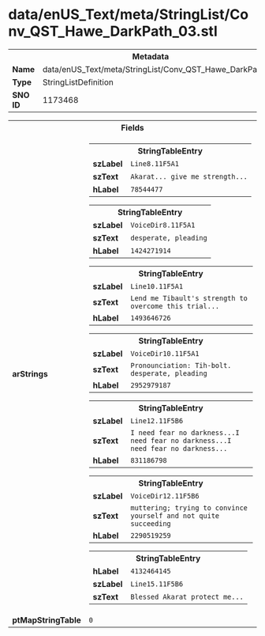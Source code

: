 <h1>data/enUS_Text/meta/StringList/Conv_QST_Hawe_DarkPath_03.stl</h1><table><tr><th colspan="100%">Metadata</th></tr><tr><td><b>Name</b></td><td>data/enUS_Text/meta/StringList/Conv_QST_Hawe_DarkPath_03.stl</td></tr><tr><td><b>Type</b></td><td>StringListDefinition</td></tr><tr><td><b>SNO ID</b></td><td>1173468</td></tr></table>

<table><tr><th colspan="100%">Fields</th></tr><tr><td><b>arStrings</b></td><td><table><tr><th colspan="100%">StringTableEntry</th></tr><tr><td><b>szLabel</b></td><td><code>Line8.11F5A1</code></td></tr><tr><td><b>szText</b></td><td><code>Akarat... give me strength...</code></td></tr><tr><td><b>hLabel</b></td><td><code>78544477</code></td></tr></table>


<table><tr><th colspan="100%">StringTableEntry</th></tr><tr><td><b>szLabel</b></td><td><code>VoiceDir8.11F5A1</code></td></tr><tr><td><b>szText</b></td><td><code>desperate, pleading</code></td></tr><tr><td><b>hLabel</b></td><td><code>1424271914</code></td></tr></table>


<table><tr><th colspan="100%">StringTableEntry</th></tr><tr><td><b>szLabel</b></td><td><code>Line10.11F5A1</code></td></tr><tr><td><b>szText</b></td><td><code>Lend me Tibault's strength to overcome this trial...</code></td></tr><tr><td><b>hLabel</b></td><td><code>1493646726</code></td></tr></table>


<table><tr><th colspan="100%">StringTableEntry</th></tr><tr><td><b>szLabel</b></td><td><code>VoiceDir10.11F5A1</code></td></tr><tr><td><b>szText</b></td><td><code>Pronounciation: Tih-bolt. desperate, pleading</code></td></tr><tr><td><b>hLabel</b></td><td><code>2952979187</code></td></tr></table>


<table><tr><th colspan="100%">StringTableEntry</th></tr><tr><td><b>szLabel</b></td><td><code>Line12.11F5B6</code></td></tr><tr><td><b>szText</b></td><td><code>I need fear no darkness...I need fear no darkness...I need fear no darkness...</code></td></tr><tr><td><b>hLabel</b></td><td><code>831186798</code></td></tr></table>


<table><tr><th colspan="100%">StringTableEntry</th></tr><tr><td><b>szLabel</b></td><td><code>VoiceDir12.11F5B6</code></td></tr><tr><td><b>szText</b></td><td><code>muttering; trying to convince yourself and not quite succeeding</code></td></tr><tr><td><b>hLabel</b></td><td><code>2290519259</code></td></tr></table>


<table><tr><th colspan="100%">StringTableEntry</th></tr><tr><td><b>hLabel</b></td><td><code>4132464145</code></td></tr><tr><td><b>szLabel</b></td><td><code>Line15.11F5B6</code></td></tr><tr><td><b>szText</b></td><td><code>Blessed Akarat protect me...</code></td></tr></table>


</td></tr><tr><td><b>ptMapStringTable</b></td><td><code>0</code></td></tr></table>


